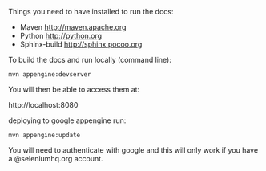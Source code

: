 
Things you need to have installed to run the docs: 

* Maven           http://maven.apache.org
* Python          http://python.org
* Sphinx-build    http://sphinx.pocoo.org

To build the docs and run locally (command line):

    mvn appengine:devserver

You will then be able to access them at:

http://localhost:8080

deploying to google appengine run: 

    mvn appengine:update

You will need to authenticate with google and this will only
work if you have a @seleniumhq.org account.
